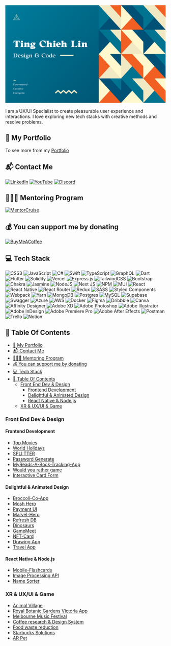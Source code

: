 <img src='./img/TCL_Header.png' alt='TCL-header'/>

I am a UX/UI Specialist to create pleasurable user experience and interactions. I love exploring new tech stacks with creative methods and resolve problems.

## 💼 My Portfolio

To see more from my [Portfolio](https://tingchiehlin.com/)

## 📬 Contact Me

[![LinkedIn](https://img.shields.io/badge/LinkedIn-%230077B5.svg?logo=linkedin&logoColor=white)](https://www.linkedin.com/in/cooloojayoo/)
[![YouTube](https://img.shields.io/badge/YouTube-%23FF0000.svg?logo=YouTube&logoColor=white)](https://www.youtube.com/@jaylinxr)
[![Discord](https://img.shields.io/badge/Discord-%237289DA.svg?logo=discord&logoColor=white)](https://discord.com/invite/vJtN5QtQtP)

## 🧑🏼‍🏫 Mentoring Program

<a href="https://mentorcruise.com/mentor/tingchiehlin/"> <img src="https://cdn.mentorcruise.com/img/banner/navy-available-badge.svg" width="240" alt="MentorCruise"> </a>

## 💰 You can support me by donating

[![BuyMeACoffee](https://img.shields.io/badge/Buy%20Me%20a%20Coffee-ffdd00?style=for-the-badge&logo=buy-me-a-coffee&logoColor=black)](https://www.buymeacoffee.com/tingchiehlin)

## 💻 Tech Stack

![CSS3](https://img.shields.io/badge/css3-%231572B6.svg?style=for-the-badge&logo=css3&logoColor=white) ![JavaScript](https://img.shields.io/badge/javascript-%23323330.svg?style=for-the-badge&logo=javascript&logoColor=%23F7DF1E) ![C#](https://img.shields.io/badge/c%23-%23239120.svg?style=for-the-badge&logo=c-sharp&logoColor=white) ![Swift](https://img.shields.io/badge/swift-F54A2A?style=for-the-badge&logo=swift&logoColor=white) ![TypeScript](https://img.shields.io/badge/typescript-%23007ACC.svg?style=for-the-badge&logo=typescript&logoColor=white) ![GraphQL](https://img.shields.io/badge/-GraphQL-E10098?style=for-the-badge&logo=graphql&logoColor=white) ![Dart](https://img.shields.io/badge/dart-%230175C2.svg?style=for-the-badge&logo=dart&logoColor=white) ![Flutter](https://img.shields.io/badge/Flutter-%2302569B.svg?style=for-the-badge&logo=Flutter&logoColor=white) ![Solidity](https://img.shields.io/badge/Solidity-%23363636.svg?style=for-the-badge&logo=solidity&logoColor=white) ![Vercel](https://img.shields.io/badge/vercel-%23000000.svg?style=for-the-badge&logo=vercel&logoColor=white) ![Express.js](https://img.shields.io/badge/express.js-%23404d59.svg?style=for-the-badge&logo=express&logoColor=%2361DAFB) ![TailwindCSS](https://img.shields.io/badge/tailwindcss-%2338B2AC.svg?style=for-the-badge&logo=tailwind-css&logoColor=white) ![Bootstrap](https://img.shields.io/badge/bootstrap-%23563D7C.svg?style=for-the-badge&logo=bootstrap&logoColor=white) ![Chakra](https://img.shields.io/badge/chakra-%234ED1C5.svg?style=for-the-badge&logo=chakraui&logoColor=white) ![Jasmine](https://img.shields.io/badge/jasmine-%238A4182.svg?style=for-the-badge&logo=jasmine&logoColor=white) ![NodeJS](https://img.shields.io/badge/node.js-6DA55F?style=for-the-badge&logo=node.js&logoColor=white) ![Next JS](https://img.shields.io/badge/Next-black?style=for-the-badge&logo=next.js&logoColor=white) ![NPM](https://img.shields.io/badge/NPM-%23000000.svg?style=for-the-badge&logo=npm&logoColor=white) ![MUI](https://img.shields.io/badge/MUI-%230081CB.svg?style=for-the-badge&logo=material-ui&logoColor=white) ![React](https://img.shields.io/badge/react-%2320232a.svg?style=for-the-badge&logo=react&logoColor=%2361DAFB) ![React Native](https://img.shields.io/badge/react_native-%2320232a.svg?style=for-the-badge&logo=react&logoColor=%2361DAFB) ![React Router](https://img.shields.io/badge/React_Router-CA4245?style=for-the-badge&logo=react-router&logoColor=white) ![Redux](https://img.shields.io/badge/redux-%23593d88.svg?style=for-the-badge&logo=redux&logoColor=white) ![SASS](https://img.shields.io/badge/SASS-hotpink.svg?style=for-the-badge&logo=SASS&logoColor=white) ![Styled Components](https://img.shields.io/badge/styled--components-DB7093?style=for-the-badge&logo=styled-components&logoColor=white) ![Webpack](https://img.shields.io/badge/webpack-%238DD6F9.svg?style=for-the-badge&logo=webpack&logoColor=black) ![Yarn](https://img.shields.io/badge/yarn-%232C8EBB.svg?style=for-the-badge&logo=yarn&logoColor=white) ![MongoDB](https://img.shields.io/badge/MongoDB-%234ea94b.svg?style=for-the-badge&logo=mongodb&logoColor=white) ![Postgres](https://img.shields.io/badge/postgres-%23316192.svg?style=for-the-badge&logo=postgresql&logoColor=white) ![MySQL](https://img.shields.io/badge/mysql-%2300f.svg?style=for-the-badge&logo=mysql&logoColor=white) ![Supabase](https://img.shields.io/badge/Supabase-3ECF8E?style=for-the-badge&logo=supabase&logoColor=white) ![Swagger](https://img.shields.io/badge/-Swagger-%23Clojure?style=for-the-badge&logo=swagger&logoColor=white) ![Azure](https://img.shields.io/badge/azure-%230072C6.svg?style=for-the-badge&logo=azure-devops&logoColor=white) ![AWS](https://img.shields.io/badge/AWS-%23FF9900.svg?style=for-the-badge&logo=amazon-aws&logoColor=white) ![Docker](https://img.shields.io/badge/docker-%230db7ed.svg?style=for-the-badge&logo=docker&logoColor=white) ![Figma](https://img.shields.io/badge/figma-%23F24E1E.svg?style=for-the-badge&logo=figma&logoColor=white) ![Dribbble](https://img.shields.io/badge/Dribbble-EA4C89?style=for-the-badge&logo=dribbble&logoColor=white) ![Canva](https://img.shields.io/badge/Canva-%2300C4CC.svg?style=for-the-badge&logo=Canva&logoColor=white) ![Affinity Designer](https://img.shields.io/badge/affinitydesginer-%231B72BE.svg?style=for-the-badge&logo=affinity-designer&logoColor=white) ![Adobe XD](https://img.shields.io/badge/Adobe%20XD-470137?style=for-the-badge&logo=Adobe%20XD&logoColor=#FF61F6) ![Adobe Photoshop](https://img.shields.io/badge/adobephotoshop-%2331A8FF.svg?style=for-the-badge&logo=adobephotoshop&logoColor=white) ![Adobe Illustrator](https://img.shields.io/badge/adobeillustrator-%23FF9A00.svg?style=for-the-badge&logo=adobeillustrator&logoColor=white) ![Adobe InDesign](https://img.shields.io/badge/Adobe%20InDesign-49021F?style=for-the-badge&logo=adobeindesign&logoColor=white) ![Adobe Premiere Pro](https://img.shields.io/badge/Adobe%20Premiere%20Pro-9999FF.svg?style=for-the-badge&logo=Adobe%20Premiere%20Pro&logoColor=white) ![Adobe After Effects](https://img.shields.io/badge/Adobe%20After%20Effects-9999FF.svg?style=for-the-badge&logo=Adobe%20After%20Effects&logoColor=white) ![Postman](https://img.shields.io/badge/Postman-FF6C37?style=for-the-badge&logo=postman&logoColor=white) ![Trello](https://img.shields.io/badge/Trello-%23026AA7.svg?style=for-the-badge&logo=Trello&logoColor=white) ![Notion](https://img.shields.io/badge/Notion-%23000000.svg?style=for-the-badge&logo=notion&logoColor=white)

## 📖 Table Of Contents

- [💼 My Portfolio](#-my-portfolio)
- [📬 Contact Me](#-contact-me)
- [🧑🏼‍🏫 Mentoring Program](#-mentoring-program)
- [💰 You can support me by donating](#-you-can-support-me-by-donating)
- [💻 Tech Stack](#-tech-stack)
- [📖 Table Of Contents](#-table-of-contents)
  - [Front End Dev \& Design](#front-end-dev--design)
    - [Frontend Development](#frontend-development)
    - [Delightful \& Animated Design](#delightful--animated-design)
    - [React Native \& Node.js](#react-native--nodejs)
  - [XR \& UX/UI \& Game](#xr--uxui--game)

### Front End Dev & Design

#### Frontend Development

- [Top Movies](https://github.com/TingChiehLin/top-movies)
- [World Holidays](https://github.com/TingChiehLin/world-holidays)
- [SPLI TTER](https://github.com/TingChiehLin/spli-tter-ui)
- [Password Generate](https://github.com/TingChiehLin/password-generator)
- [MyReads-A-Book-Tracking-App](https://github.com/TingChiehLin/MyReads-A-Book-Tracking-App)
- [Would you rather game](https://github.com/TingChiehLin/Would-You-Rather-Game)
- [Interactive Card Form](https://github.com/TingChiehLin/credit-card-form)

#### Delightful & Animated Design

- [Broccoli-Co-App](https://github.com/TingChiehLin/Broccoli-Co-App)
- [Mosh Hero](https://github.com/TingChiehLin/mosh_hero)
- [Payment UI](https://github.com/TingChiehLin/payment-ui)
- [Marvel-Hero](https://github.com/TingChiehLin/marvel-hero)
- [Refresh DB](https://github.com/TingChiehLin/ux-challenge-refresh-db)
- [Dinosaurs](https://github.com/TingChiehLin/Dinosaurs)
- [GameMeet](https://gamemeet.vercel.app/)
- [NFT-Card](https://github.com/TingChiehLin/nft-card)
- [Drawing App](https://github.com/TingChiehLin/drawing-board)
- [Travel App](https://github.com/TingChiehLin/Travel-App)

#### React Native & Node.js

- [Mobile-Flashcards](https://github.com/TingChiehLin/Mobile-Flashcards)
- [Image Processing API](https://github.com/TingChiehLin/image-processing-api)
- [Name Sorter](https://github.com/TingChiehLin/name-sorter)

### XR & UX/UI & Game

- [Animal Village](https://tingchiehlin.com/animalvillage)
- [Royal Botanic Gardens Victoria App](https://tingchiehlin.com/royalbotanicgarden)
- [Melbourne Music Festival](https://tingchiehlin.com/musicfestival)
- [Coffee research & Design System](https://tingchiehlin.com/coffeeresearch)
- [Food waste reduction](https://tingchiehlin.com/foodwaste)
- [Starbucks Solutions](https://tingchiehlin.com/startbucks)
- [AR Pet](https://tingchiehlin.com/arpet)